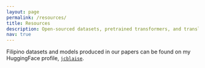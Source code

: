 ```yaml
---
layout: page
permalink: /resources/
title: Resources
description: Open-sourced datasets, pretrained transformers, and translation systems.
nav: true
---
```


Filipino datasets and models produced in our papers can be found on my HuggingFace profile, [`jcblaise`](https://huggingface.co/jcblaise).
